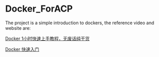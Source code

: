 # Docker_ForACP

The project is a simple introduction to dockers, the reference video and website are:

[Docker 1小时快速上手教程，无废话纯干货](https://www.bilibili.com/video/BV11L411g7U1/?share_source=copy_web&vd_source=fffc49a66c25469755e54e5ddf015f57)

[Docker 快速入门](https://docker.easydoc.net/)

